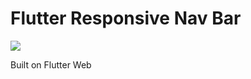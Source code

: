 # Flutter Responsive Nav Bar

<img src="https://cdn.dribbble.com/users/6553977/screenshots/15994816/media/ebe0c797b6cc16ec4a63ef9907055618.png?compress=1&resize=1200x900"/>

Built on Flutter Web
